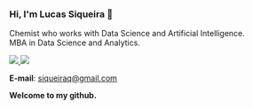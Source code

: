 <h3>Hi, I'm Lucas Siqueira 👋</h3>

Chemist who works with Data Science and Artificial Intelligence.</br>
MBA in Data Science and Analytics.</br>
  
<a href="https://www.linkedin.com/in/lucassiro/">
  <img src="https://img.shields.io/badge/linkedin-%230077B5.svg?&style=for-the-badge&logo=linkedin&logoColor=white"/>
</a>
<a href="https://www.datascienceportfol.io/lucassiro">
  <img src="https://img.shields.io/badge/Portfolio-F5463F?style=for-the-badge"/>
</a>
  
<strong>E-mail</strong>: siqueiraq@gmail.com
  
**Welcome to my github.**
